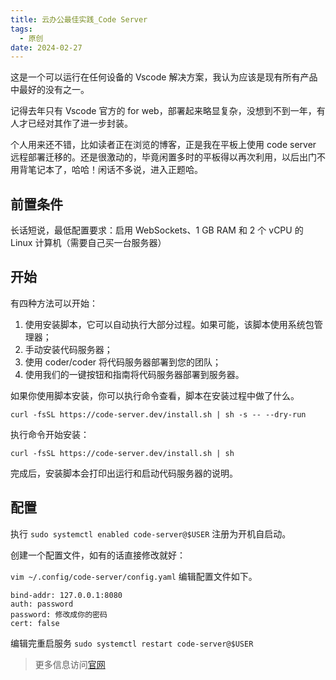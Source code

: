 ```yaml
---
title: 云办公最佳实践_Code Server
tags:
  - 原创
date: 2024-02-27
---
```


这是一个可以运行在任何设备的 Vscode 解决方案，我认为应该是现有所有产品中最好的没有之一。

记得去年只有 Vscode 官方的 for web，部署起来略显复杂，没想到不到一年，有人才已经对其作了进一步封装。

个人用来还不错，比如读者正在浏览的博客，正是我在平板上使用 code server 远程部署迁移的。还是很激动的，毕竟闲置多时的平板得以再次利用，以后出门不用背笔记本了，哈哈！闲话不多说，进入正题哈。

<!-- more -->

## 前置条件

长话短说，最低配置要求：启用 WebSockets、1 GB RAM 和 2 个 vCPU 的 Linux 计算机（需要自己买一台服务器）

## 开始

有四种方法可以开始：

1. 使用安装脚本，它可以自动执行大部分过程。如果可能，该脚本使用系统包管理器；
2. 手动安装代码服务器；
3. 使用 coder/coder 将代码服务器部署到您的团队；
4. 使用我们的一键按钮和指南将代码服务器部署到服务器。

如果你使用脚本安装，你可以执行命令查看，脚本在安装过程中做了什么。

```shell
curl -fsSL https://code-server.dev/install.sh | sh -s -- --dry-run
```

执行命令开始安装：

```shell
curl -fsSL https://code-server.dev/install.sh | sh
```

完成后，安装脚本会打印出运行和启动代码服务器的说明。

## 配置

执行 `sudo systemctl enabled code-server@$USER` 注册为开机自启动。

创建一个配置文件，如有的话直接修改就好：

`vim ~/.config/code-server/config.yaml` 编辑配置文件如下。

```shell
bind-addr: 127.0.0.1:8080
auth: password
password: 修改成你的密码
cert: false
```

编辑完重启服务 `sudo systemctl restart code-server@$USER`

> 更多信息访问[官网](https://coder.com/docs/code-server/latest)

